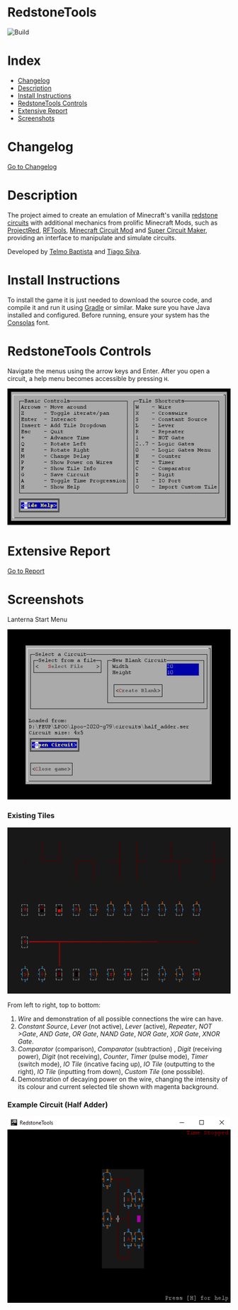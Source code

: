 # RedstoneTools
![Build](https://github.com/FEUP-LPOO/lpoo-2020-g79/workflows/Java%20Gradle%20Build/badge.svg?branch=dev)

# Index
- [Changelog](#changelog)
- [Description](#description)
- [Install Instructions](#install-instructions)
- [RedstoneTools Controls](#redstonetools-controls)
- [Extensive Report](#extensive-report)
- [Screenshots](#screenshots)

# Changelog
[Go to Changelog](./CHANGELOG.md)

# Description
The project aimed to create an emulation of Minecraft's vanilla [redstone circuits](https://minecraft.fandom.com/wiki/Redstone_Circuits) with additional mechanics from prolific Minecraft Mods, such as [ProjectRed](https://github.com/MrTJP/ProjectRed), [RFTools](https://github.com/McJtyMods/RFTools), [Minecraft Circuit Mod](https://github.com/bubble-07/MinecraftCircuitsMod) and [Super Circuit Maker](https://github.com/amadornes/SuperCircuitMaker), providing an interface to manipulate and simulate circuits.

Developed by [Telmo Baptista](https://github.com/Telmooo) and [Tiago Silva](https://github.com/tiagodusilva).

# Install Instructions
To install the game it is just needed to download the source code, and compile it and run it using [Gradle](https://gradle.org/) or similar. Make sure you have Java installed and configured. Before running, ensure your system has the [Consolas](https://docs.microsoft.com/en-us/typography/font-list/consolas) font.

# RedstoneTools Controls

Navigate the menus using the arrow keys and Enter. After you open a circuit, a help menu becomes accessible by pressing `H`.

![Help Menu Screenshot](./docs/images/screenshots/lanterna/help_menu.png)

# Extensive Report
[Go to Report](./docs/README.md)

# Screenshots
Lanterna Start Menu  

![Lanterna Menu Screenshot](./docs/images/screenshots/lanterna/LanternaMenu.png)

### Existing Tiles
![Existing Tiles Screenshot](./docs/images/screenshots/lanterna/ExistingTiles.png)  

From left to right, top to bottom:  
1. *Wire* and demonstration of all possible connections the wire can have.  
1. *Constant Source*, *Lever* (not active), *Lever* (active), *Repeater*, *NOT >Gate*, *AND Gate*, *OR Gate*, *NAND Gate*, *NOR Gate*, *XOR Gate*, *XNOR Gate*.
1. *Comparator* (comparison), *Comparator* (subtraction) , *Digit* (receiving power), *Digit* (not receiving), *Counter*, *Timer* (pulse mode), *Timer* (switch mode), *IO Tile* (incative facing up), *IO Tile* (outputting to the right), *IO Tile* (inputting from down), *Custom Tile* (one possible).
1. Demonstration of decaying power on the wire, changing the intensity of its colour and current selected tile shown with magenta background.

### Example Circuit (Half Adder)

![Example Half Adder Circuit Screenshot](./docs/images/screenshots/lanterna/example_circuit.png)

